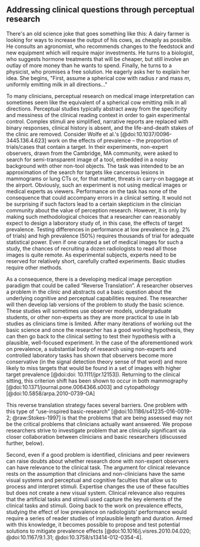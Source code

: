 ## Addressing clinical questions through perceptual research

There's an old science joke that goes something like this: A dairy farmer is looking for ways to increase the output of his cows, as cheaply as possible.
He consults an agronomist, who recommends changes to the feedstock and new equipment which will require major investments. He turns to a biologist, who suggests hormone treatments that will be cheaper, but still involve an outlay of more money than he wants to spend.
Finally, he turns to a physicist, who promises a free solution. He eagerly asks her to explain her idea.
She begins, "First, assume a spherical cow with radius *r* and mass *m*, uniformly emitting milk in all directions..."

To many clinicians, perceptual research on medical image interpretation can sometimes seem like the equivalent of a spherical cow emitting milk in all directions.
Perceptual studies typically abstract away from the specificity and messiness of the clinical reading context in order to gain experimental control.
Complex stimuli are simplified, narrative reports are replaced with binary responses, clinical history is absent, and the life-and-death stakes of the clinic are removed.
Consider Wolfe et al.'s [@doi:10.1037/0096-3445.136.4.623] work on the effects of prevalence – the proportion of trials/cases that contain a target.
In their experiments, non-expert observers, drawn from the Cambridge, MA community, were asked to search for semi-transparent image of a tool, embedded in a noisy background with other non-tool objects. The task was intended to be an approximation of the search for targets like cancerous lesions in mammograms or lung CTs or, for that matter, threats in carry-on baggage at the airport.
Obviously, such an experiment is not using medical images or medical experts as viewers. Performance on the task has none of the consequence that could accompany errors in a clinical setting.
It would not be surprising if such factors lead to a certain skepticism in the clinician community about the value of perception research.
However, it is only by making such methodological choices that a researcher can reasonably expect to design a laboratory study of, in this case, the effects of target prevalence. Testing differences in performance at low prevalence (e.g. 2% of trials) and high prevalence (50%) requires thousands of trial for adequate statistical power.
Even if one curated a set of medical images for such a study, the chances of recruiting a dozen radiologists to read all those images is quite remote.
As experimental subjects, experts need to be reserved for relatively short, carefully crafted experiments. Basic studies require other methods.

As a consequence, there is a developing medical image perception paradigm that could be called “Reverse Translation”.
A researcher observes a problem in the clinic and abstracts out a basic question about the underlying cognitive and perceptual capabilities required. The researcher will then develop lab versions of the problem to study the basic science.
These studies will sometimes use observer models, undergraduate students, or other non-experts as they are more practical to use in lab studies as clinicians time is limited.
After many iterations of working out the basic science and once the researcher has a good working hypothesis, they can then go back to the clinical setting to test their hypothesis with a plausible, well-focused experiment.
In the case of the aforementioned work on prevalence, a substantial body of research using non-experts and controlled laboratory tasks has shown that observers become more conservative (in the signal detection theory sense of that word) and more likely to miss targets that would be found in a set of images with higher target prevalence [@doi:doi: 10.1111/jpr.12153]).
Returning to the clinical sitting, this criterion shift has been shown to occur in both mammography [@doi:10.1371/journal.pone.0064366.s003] and cytopathology [@doi:10.5858/arpa.2010-0739-OA]

This reverse translation strategy faces several barriers.
One problem with this type of “use-inspired basic-research” [@doi:10.1186/s41235-016-0019-2; @raw:Stokes-1997] is that the problems that are being assessed may not be the critical problems that clinicians actually want answered.
We propose researchers strive to investigate problem that are clinically significant via closer collaboration between clinicians and basic researchers (discussed further, below).

Second, even if a good problem is identified, clinicians and peer reviewers can raise doubts about whether research done with non-expert observers can have relevance to the clinical task.
The argument for clinical relevance rests on the assumption that clinicians and non-clinicians have the same visual systems and perceptual and cognitive faculties that allow us to process and interpret stimuli.
Expertise changes the use of these faculties but does not create a new visual system.
Clinical relevance also requires that the artificial tasks and stimuli used capture the key elements of the clinical tasks and stimuli.
Going back to the work on prevalence effects, studying the effect of low prevalence on radiologists’ performance would require a series of reader studies of implausible length and duration.
Armed with this knowledge, it becomes possible to propose and test potential solutions to mitigate prevalence effects [@doi:10.1016/j.visres.2010.04.020; @doi:10.1167/9.1.31; @doi:10.3758/s13414-012-0354-4].
